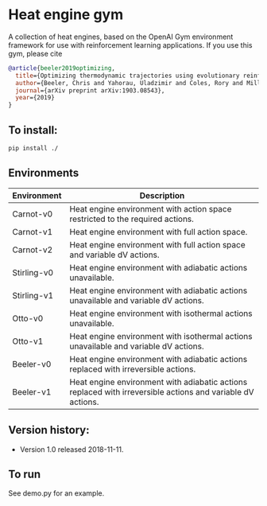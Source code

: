 # Heat engine gym

A collection of heat engines, based on the OpenAI Gym environment framework for use with reinforcement learning applications.  If you use this gym, please cite

```bibtex
@article{beeler2019optimizing,
  title={Optimizing thermodynamic trajectories using evolutionary reinforcement learning},
  author={Beeler, Chris and Yahorau, Uladzimir and Coles, Rory and Mills, Kyle and Whitelam, Stephen and Tamblyn, Isaac},
  journal={arXiv preprint arXiv:1903.08543},
  year={2019}
}
```


## To install:
```bash
pip install ./
```

## Environments


Environment | Description
--- | ---
Carnot-v0 | Heat engine environment with action space restricted to the required actions. 
Carnot-v1 | Heat engine environment with full action space.
Carnot-v2 | Heat engine environment with full action space and variable dV actions.
Stirling-v0 | Heat engine environment with adiabatic actions unavailable.
Stirling-v1 | Heat engine environment with adiabatic actions unavailable and variable dV actions.
Otto-v0 | Heat engine environment with isothermal actions unavailable.
Otto-v1 | Heat engine environment with isothermal actions unavailable and variable dV actions.
Beeler-v0 | Heat engine environment with adiabatic actions replaced with irreversible actions.
Beeler-v1 | Heat engine environment with adiabatic actions replaced with irreversible actions and variable dV actions.


## Version history:

- Version 1.0 released 2018-11-11.


## To  run

See demo.py for an example.



